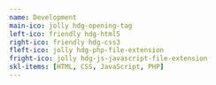 ```yaml
---
name: Development
main-ico: jolly hdg-opening-tag
left-ico: friendly hdg-html5
right-ico: friendly hdg-css3
fleft-ico: jolly hdg-php-file-extension
fright-ico: jolly hdg-js-javascript-file-extension
skl-items: [HTML, CSS, JavaScript, PHP]
---
```

